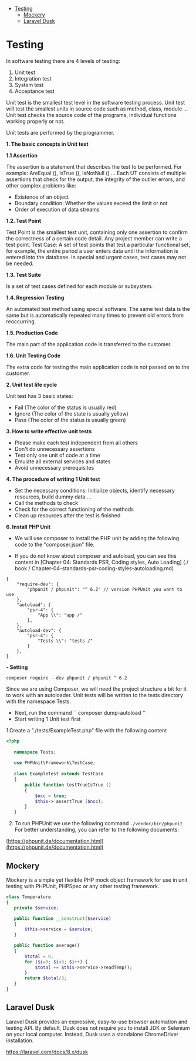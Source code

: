 - [Testing](#testing)
  - [Mockery](#mockery)
  - [Laravel Dusk](#laravel-dusk)

# Testing

In software testing there are 4 levels of testing:
1. Unit test
2. Integration test
3. System test
4. Acceptance test

Unit test is the smallest test level in the software testing process. Unit test will test the smallest units in source code such as method, class, module ...
Unit test checks the source code of the programs, individual functions working properly or not.

Unit tests are performed by the programmer.

**1. The basic concepts in Unit test**

**1.1 Assertion**

The assertion is a statement that describes the test to be performed.
For example: AreEqual (), IsTrue (), IsNotNull () ...
Each UT consists of multiple assertions that check for the output, the integrity of the outlier errors, and other complex problems like:
- Existence of an object
- Boundary condition: Whether the values ​​exceed the limit or not
- Order of execution of data streams

**1.2. Test Point**

Test Point is the smallest test unit, containing only one assertion to confirm the correctness of a certain code detail.
Any project member can write a test point.
Test Case: A set of test points that test a particular functional set, for example, the entire period a user enters data until the information is entered into the database.
In special and urgent cases, test cases may not be needed.

**1.3. Test Suite**

Is a set of test cases defined for each module or subsystem.

**1.4. Regression Testing**

An automated test method using special software. The same test data is the same but is automatically repeated many times to prevent old errors from reoccurring.

**1.5. Production Code**

The main part of the application code is transferred to the customer.

**1.6. Unit Testing Code**

The extra code for testing the main application code is not passed on to the customer.

**2. Unit test life cycle**

Unit test has 3 basic states:

- Fail (The color of the status is usually red)
- Ignore (The color of the state is usually yellow)
- Pass (The color of the status is usually green)

**3. How to write effective unit tests**
- Please make each test independent from all others
- Don't do unnecessary assertions
- Test only one unit of code at a time
- Emulate all external services and states
- Avoid unnecessary prerequisites

**4. The procedure of writing 1 Unit test**
- Set the necessary conditions: Initialize objects, identify necessary resources, build dummy data ...
- Call the methods to check
- Check for the correct functioning of the methods
- Clean up resources after the test is finished

**6. Install PHP Unit**
- We will use composer to install the PHP unit by adding the following code to the "composer.json" file.

- If you do not know about composer and autoload, you can see this content in [Chapter 04: Standards PSR, Coding styles, Auto Loading] (./ book / Chapter-04-standards-psr-coding-styles-autoloading.md)
```
{
    "require-dev": {
        "phpunit / phpunit": "^ 6.2" // version PHPUnit you want to use
    },
    "autoload": {
        "psr-4": {
            "App \\": "app /"
        },
    },
    "autoload-dev": {
        "psr-4": {
            "Tests \\": "tests /"
        }
    },
}
```
**- Setting**

```composer require --dev phpunit / phpunit ^ 6.2```

Since we are using Composer, we will need the project structure a bit for it to work with an autoloader. Unit tests will be written to the tests directory with the namespace Tests.
- Next, run the command
`` composer dump-autoload ''
- Start writing 1 Unit test first

1.Create a "./tests/ExampleTest.php" file with the following content
```php
<?php
   
   namespace Tests;
   
   use PHPUnit\Framework\TestCase;
   
   class ExampleTest extends TestCase
   {
       public function testTrueIsTrue ()
       {
           $ncc = true;
           $this-> assertTrue ($ncc);
       }
   }
```
2. To run PHPUnit we use the following command
``
./vendor/bin/phpunit
``
For better understanding, you can refer to the following documents:

[https://phpunit.de/documentation.html](https://phpunit.de/documentation.html)

 ## Mockery

 Mockery is a simple yet flexible PHP mock object framework for use in unit testing with PHPUnit, PHPSpec or any other testing framework. 
 
 ```php
class Temperature
{
    private $service;

    public function __construct($service)
    {
        $this->service = $service;
    }

    public function average()
    {
        $total = 0;
        for ($i=0; $i<3; $i++) {
            $total += $this->service->readTemp();
        }
        return $total/3;
    }
}
```

## Laravel Dusk

Laravel Dusk provides an expressive, easy-to-use browser automation and testing API. By default, Dusk does not require you to install JDK or Selenium on your local computer. Instead, Dusk uses a standalone ChromeDriver installation.

https://laravel.com/docs/8.x/dusk